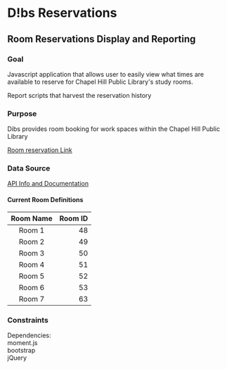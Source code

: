 # D!bs Reservations


## Room Reservations Display and Reporting

### Goal 
Javascript application that allows user to easily view what times are available to reserve for Chapel Hill Public Library's study rooms.

Report scripts that harvest the reservation history

### Purpose 
Dibs provides room booking for work spaces within the Chapel Hill Public Library

[Room reservation Link](http://chapelhill.evanced.info/dibs)

### Data Source
[API Info and Documentation](http://kb.demcosoftware.com/article.php?id=480)
#### Current Room Definitions
| Room Name | Room ID |
|:---------:|--------:|
| Room 1 | 48 |
| Room 2 | 49 |
| Room 3 | 50 |
| Room 4 | 51 |
| Room 5 | 52 |
| Room 6 | 53 |
| Room 7 | 63 |

### Constraints
Dependencies:
<br>
 moment.js
<br>
 bootstrap
<br>
 jQuery
</br>
